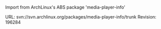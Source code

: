 Import from ArchLinux's ABS package 'media-player-info'

URL: svn://svn.archlinux.org/packages/media-player-info/trunk
Revision: 196284
